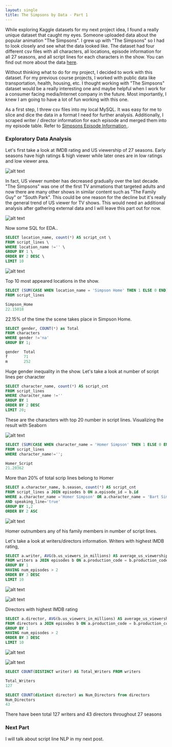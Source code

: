```yaml
---
layout: single
title: The Simpsons by Data - Part 1
---
```


While exploring Kaggle datasets for my next project idea, I found a really unique dataset that caught my eyes. Someone uploaded data about the popular animation "The Simpsons". I grew up with "The Simpsons" so I had to look closely and see what the data looked like. The dataset had four different csv files with all characters, all locations, episode information for all 27 seasons, and all script lines for each characters in the show. You can find out more about the data <a href='https://www.kaggle.com/wcukierski/the-simpsons-by-the-data'>here</a>.

Without thinking what to do for my project, I decided to work with this dataset. For my previous course projects, I worked with public data like transportation, health, housing, etc. I thought working with "The Simpsons" dataset would be a really interesting one and maybe helpful when I work for a consumer facing media/Internet company in the future. Most importantly, I knew I am going to have a lot of fun working with this one. 

As a first step, I threw csv files into my local MySQL. It was easy for me to slice and dice the data in a format I need for further analysis. Additionally, I scraped writer / director information for each episode and merged them into my episode table. Refer to <a href='https://en.wikipedia.org/wiki/List_of_The_Simpsons_episodes'> Simpsons Episode Information </a>. 

### Exploratory Data Analysis

Let's first take a look at IMDB rating and US viewership of 27 seasons. Early seasons have high ratings & high viewer while later ones are in low ratings and low viewer area. 

![alt text](/images/season_rating_viewer.png "season stat")


In fact, US viewer number has decreased gradually over the last decade. "The Simpsons" was one of the first TV animations that targeted adults and now there are many other shows in similar content such as "The Family Guy" or "South Park". This could be one reason for the decline but it's really the general trend of US viewer for TV shows. This would need an additional analysis after gathering external data and I will leave this part out for now.


![alt text](/images/simpsons_viewership.png "viewership")

Now some SQL for EDA..

```sql
SELECT location_name, count(*) AS script_cnt \
FROM script_lines \
WHERE location_name !='' \
GROUP BY 1 \
ORDER BY 2 DESC \
LIMIT 10
```

![alt text](/images/simpsons_location.png "location")

Top 10 most appeared locations in the show.

```sql
SELECT (SUM(CASE WHEN location_name = 'Simpson Home' THEN 1 ELSE 0 END) * 100.0 / COUNT(id)) As Simpson_Home \
FROM script_lines

Simpson_Home
22.15018

```
22.15% of the time the scene takes place in Simpson Home.

```sql
SELECT gender, COUNT(*) as Total 
FROM characters 
WHERE gender !='na' 
GROUP BY 1;

gender 	Total
f 	    71
m 	    252

```

Huge gender inequality in the show.
Let's take a look at number of script lines per character

```sql
SELECT character_name, count(*) AS script_cnt 
FROM script_lines 
WHERE character_name !='' 
GROUP BY 1 
ORDER BY 2 DESC 
LIMIT 20;
```

These are the characters with top 20 number in script lines.
Visualizing the result with Seaborn

![alt text](/images/simpson_scriptlines.png "character scriptlines")


```sql
SELECT (SUM(CASE WHEN character_name = 'Homer Simpson' THEN 1 ELSE 0 END) * 100.0 / COUNT(id)) As Homer_Script 
FROM script_lines 
WHERE character_name!='';

Homer_Script
21.20362
```
More than 20% of total scrip lines belong to Homer


```sql
SELECT a.character_name, b.season, count(*) AS script_cnt 
FROM script_lines a JOIN episodes b ON a.episode_id = b.id 
WHERE a.character_name ='Homer Simpson' OR a.character_name = 'Bart Simpson' OR a.character_name = 'Lisa Simpson' OR a.character_name = 'Marge Simpson' 
AND speaking_line='true' 
GROUP BY 1,2 
ORDER BY 2 ASC 
```

![alt text](/images/simpson_scriptlines.png "scriptlines")

Homer outnumbers any of his family members in number of script lines. 

Let's take a look at writers/directors information.
Writers with highest IMDB rating,

```sql
SELECT a.writer, AVG(b.us_viewers_in_millions) AS average_us_viewership, AVG(b.imdb_rating) AS average_imdb_rating, COUNT(*) AS num_episodes 
FROM writers a JOIN episodes b ON a.production_code = b.production_code \
GROUP BY 1 
HAVING num_episodes > 2 
ORDER BY 3 DESC 
LIMIT 10
```
![alt text](/images/simpsons_writer.png "writers")

![alt text](/images/writer_vis.png "writer_viz")

Directors with highest IMDB rating

```sql
SELECT a.director, AVG(b.us_viewers_in_millions) AS average_us_viewership, AVG(b.imdb_rating) AS average_imdb_rating, COUNT(*) AS num_episodes 
FROM directors a JOIN episodes b ON a.production_code = b.production_code \
GROUP BY 1 
HAVING num_episodes > 2 
ORDER BY 3 DESC 
LIMIT 10
```

![alt text](/images/simpsons_directors.png "directors")

![alt text](/images/simpsons_director_viz.png "directors_viz")

```sql
SELECT COUNT(DISTINCT writer) AS Total_Writers FROM writers

Total_Writers
127

SELECT COUNT(distinct director) as Num_Directors from directors
Num_Directors
43
```
There have been total 127 writers and 43 directors throughout 27 seasons


### Next Part

I will talk about script line NLP in my next post.
